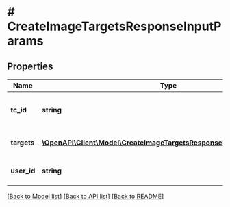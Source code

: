 # # CreateImageTargetsResponseInputParams

## Properties

Name | Type | Description | Notes
------------ | ------------- | ------------- | -------------
**tc_id** | **string** | Unique identifier of the Target Collection. | [optional]
**targets** | [**\OpenAPI\Client\Model\CreateImageTargetsResponseInputParamsTargets[]**](CreateImageTargetsResponseInputParamsTargets.md) | List of Image Targets. | [optional]
**user_id** | **string** | Unique identifier of the User. | [optional]

[[Back to Model list]](../../README.md#models) [[Back to API list]](../../README.md#endpoints) [[Back to README]](../../README.md)
